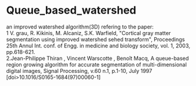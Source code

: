 # Queue_based_watershed  
an improved watershed algorithm(3D) refering to the paper:  
1	V. grau, R. Kikinis, M. Alcaniz, S.K. Warfield, "Cortical gray matter segmentation using improved watershed sehed transform", Proceedings 25th Annul Int. conf. of Engg. in medicine and biology society, vol. 1, 2003, pp.618-621.  
2.Jean-Philippe Thiran , Vincent Warscotte , Benoît Macq, A queue-based region growing algorithm for accurate segmentation of multi-dimensional digital images, Signal Processing, v.60 n.1, p.1-10, July 1997  [doi>10.1016/S0165-1684(97)00060-1]   
